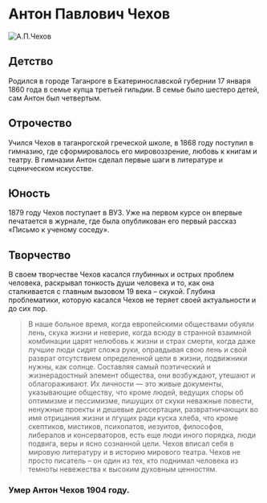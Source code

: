 # **Антон Павлович Чехов**

![А.П.Чехов](https://cdn.culture.ru/images/96a7ec23-bff7-50d5-9336-500a3632db2f) 

## **Детство**
 Родился в городе Таганроге в Екатеринославской губернии 17 января 1860 года в семье купца третьей гильдии. В семье было шестеро детей, сам Антон был четвертым.

## **Отрочество**
 Учился Чехов в таганрогской греческой школе, в 1868 году поступил в гимназию, где сформировалось его мировоззрение, любовь к книгам и театру. В гимназии Антон сделал первые шаги в литературе и сценическом искусстве. 

## **Юность**
1879 году Чехов поступает в ВУЗ. Уже на первом курсе он впервые печатается в журнале, где была опубликован его первый рассказ «Письмо к ученому соседу».
 
## **Творчество**
В своем творчестве Чехов касался глубинных и острых проблем человека, раскрывал тонкость души человека и то, как она сталкивается с главным вызовом 19 века – скукой. Глубина проблематики, которую касался Чехов не теряет своей актуальности и до сих пор.  

> В наше больное время, когда европейскими обществами обуяли лень, скука жизни и неверие, когда всюду в странной взаимной комбинации царят нелюбовь к жизни и страх смерти, когда даже лучшие люди сидят сложа руки, оправдывая свою лень и свой разврат отсутствием определенной цели в жизни, подвижники нужны, как солнце. Составляя самый поэтический и жизнерадостный элемент общества, они возбуждают, утешают и облагораживают. Их личности — это живые документы, указывающие обществу, что кроме людей, ведущих споры об оптимизме и пессимизме, пишущих от скуки неважные повести, ненужные проекты и дешевые диссертации, развратничающих во имя отрицания жизни и лгущих ради куска хлеба, что кроме скептиков, мистиков, психопатов, иезуитов, философов, либералов и консерваторов, есть еще люди иного порядка, люди подвига, веры и ясно сознанной цели.
Чехов вписал себя в мировую литературу и в историю мирового театра. Чехов не просто писатель – он один из тех, кто поднимал человека из темноты невежества к высоким духовным ценностям.

### Умер Антон Чехов 1904 году.
